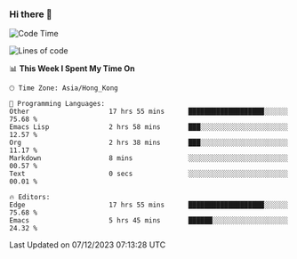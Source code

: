 ### Hi there 👋

<!--
**nicehiro/nicehiro** is a ✨ _special_ ✨ repository because its `README.md` (this file) appears on your GitHub profile.

Here are some ideas to get you started:

- 🔭 I’m currently working on ...
- 🌱 I’m currently learning ...
- 👯 I’m looking to collaborate on ...
- 🤔 I’m looking for help with ...
- 💬 Ask me about ...
- 📫 How to reach me: ...
- 😄 Pronouns: ...
- ⚡ Fun fact: ...
-->

<!--START_SECTION:waka-->
![Code Time](http://img.shields.io/badge/Code%20Time-132%20hrs%2034%20mins-blue)

![Lines of code](https://img.shields.io/badge/From%20Hello%20World%20I%27ve%20Written-2.6%20million%20lines%20of%20code-blue)

📊 **This Week I Spent My Time On** 

```text
🕑︎ Time Zone: Asia/Hong_Kong

💬 Programming Languages: 
Other                    17 hrs 55 mins      ███████████████████░░░░░░   75.68 % 
Emacs Lisp               2 hrs 58 mins       ███░░░░░░░░░░░░░░░░░░░░░░   12.57 % 
Org                      2 hrs 38 mins       ███░░░░░░░░░░░░░░░░░░░░░░   11.17 % 
Markdown                 8 mins              ░░░░░░░░░░░░░░░░░░░░░░░░░   00.57 % 
Text                     0 secs              ░░░░░░░░░░░░░░░░░░░░░░░░░   00.01 % 

🔥 Editors: 
Edge                     17 hrs 55 mins      ███████████████████░░░░░░   75.68 % 
Emacs                    5 hrs 45 mins       ██████░░░░░░░░░░░░░░░░░░░   24.32 % 
```


 Last Updated on 07/12/2023 07:13:28 UTC
<!--END_SECTION:waka-->
